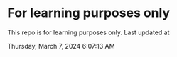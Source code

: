 # For learning purposes only
This repo is for learning purposes only.
Last updated at

Thursday, March 7, 2024 6:07:13 AM

